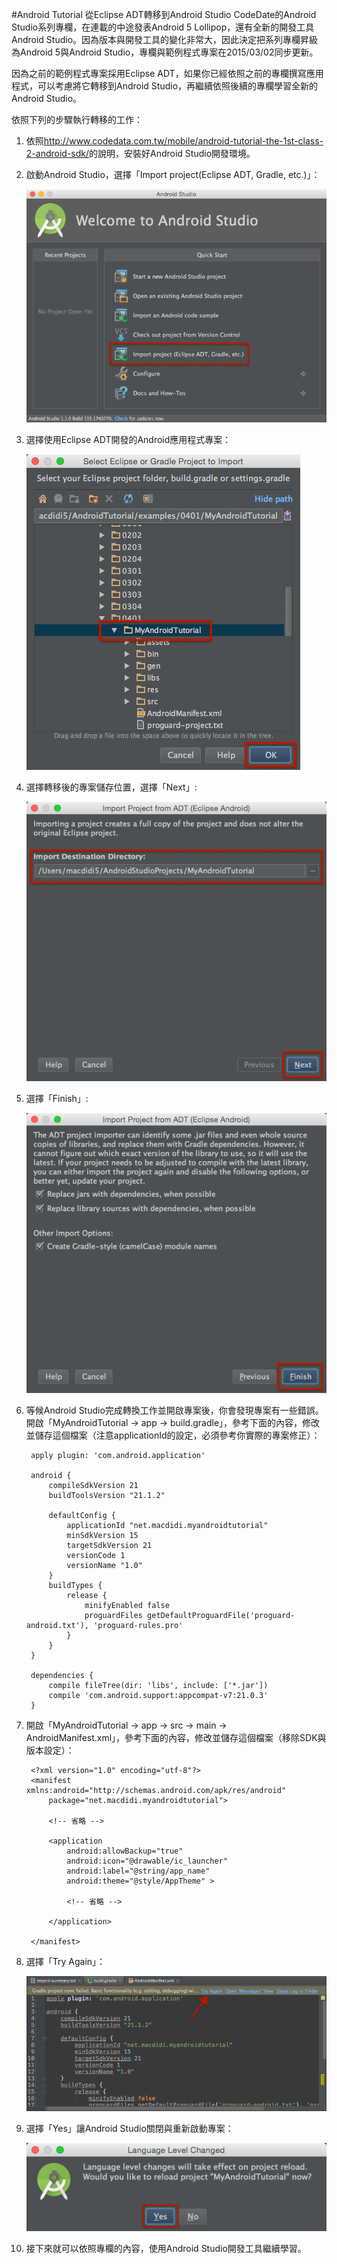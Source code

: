 #Android Tutorial 從Eclipse ADT轉移到Android Studio
CodeDate的Android Studio系列專欄，在連載的中途發表Android 5 Lollipop，還有全新的開發工具Android Studio。因為版本與開發工具的變化非常大，因此決定把系列專欄昇級為Android 5與Android Studio，專欄與範例程式專案在2015/03/02同步更新。

因為之前的範例程式專案採用Eclipse ADT，如果你已經依照之前的專欄撰寫應用程式，可以考慮將它轉移到Android Studio，再繼續依照後續的專欄學習全新的Android Studio。

依照下列的步驟執行轉移的工作：

1. 依照<http://www.codedata.com.tw/mobile/android-tutorial-the-1st-class-2-android-sdk/>的說明，安裝好Android Studio開發環境。
2. 啟動Android Studio，選擇「Import project(Eclipse ADT, Gradle, etc.)」：

    ![](images/migrate/AndroidTutorial5_migrate_01.PNG)
 
3. 選擇使用Eclipse ADT開發的Android應用程式專案：

    ![](images/migrate/AndroidTutorial5_migrate_02.PNG)

4. 選擇轉移後的專案儲存位置，選擇「Next」:

    ![](images/migrate/AndroidTutorial5_migrate_03.PNG)

5. 選擇「Finish」:

    ![](images/migrate/AndroidTutorial5_migrate_04.PNG)

6. 等候Android Studio完成轉換工作並開啟專案後，你會發現專案有一些錯誤。開啟「MyAndroidTutorial -> app -> build.gradle」，參考下面的內容，修改並儲存這個檔案（注意applicationId的設定，必須參考你實際的專案修正）：

        apply plugin: 'com.android.application'

        android {
            compileSdkVersion 21
            buildToolsVersion "21.1.2"

            defaultConfig {
                applicationId "net.macdidi.myandroidtutorial"
                minSdkVersion 15
                targetSdkVersion 21
                versionCode 1
                versionName "1.0"
            }
            buildTypes {
                release {
                    minifyEnabled false
                    proguardFiles getDefaultProguardFile('proguard-android.txt'), 'proguard-rules.pro'
                }
            }
        }

        dependencies {
            compile fileTree(dir: 'libs', include: ['*.jar'])
            compile 'com.android.support:appcompat-v7:21.0.3'
        }

7. 開啟「MyAndroidTutorial -> app -> src -> main -> AndroidManifest.xml」，參考下面的內容，修改並儲存這個檔案（移除SDK與版本設定）：

        <?xml version="1.0" encoding="utf-8"?>
        <manifest xmlns:android="http://schemas.android.com/apk/res/android"
            package="net.macdidi.myandroidtutorial">
        
            <!-- 省略 -->
        
            <application
                android:allowBackup="true"
                android:icon="@drawable/ic_launcher"
                android:label="@string/app_name"
                android:theme="@style/AppTheme" >
                
                <!-- 省略 --> 
                
            </application>
        
        </manifest>

8. 選擇「Try Again」：

    ![](images/migrate/AndroidTutorial5_migrate_05.PNG)

9. 選擇「Yes」讓Android Studio關閉與重新啟動專案：

    ![](images/migrate/AndroidTutorial5_migrate_06.PNG)

10. 接下來就可以依照專欄的內容，使用Android Studio開發工具繼續學習。

